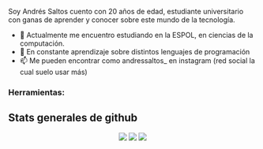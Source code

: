 Soy Andrés Saltos cuento con 20 años de edad, estudiante universitario con ganas de aprender y conocer sobre este mundo de la tecnología.
- 🔭 Actualmente me encuentro estudiando en la ESPOL, en ciencias de la computación.
- 🌱 En constante aprendizaje sobre distintos lenguajes de programación
- 📫 Me pueden encontrar como andressaltos_ en instagram (red social la cual suelo usar más)
  
<h3> Herramientas: </h3>
<p align = "center">
  
</p>  
<h2>Stats generales de github </h2>  
<p align = "center">
  <img src = "https://github-readme-stats.vercel.app/api?username=isaltosf&theme=tokyonight&show_icons=true&hide_border=false&count_private=true"/>
  <img src = "https://github-readme-streak-stats.herokuapp.com/?user=isaltosf&theme=tokyonight&hide_border=false"/>
  <img src = "https://github-readme-stats.vercel.app/api/top-langs/?username=isaltosf&theme=tokyonight&show_icons=true&hide_border=false&layout=compact"/> 
</p>

